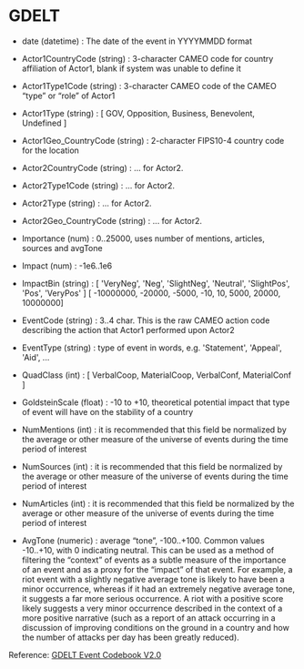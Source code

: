# GDELT

- date (datetime) : The date of the event in YYYYMMDD format


- Actor1CountryCode (string) : 3-character CAMEO code for country affiliation of Actor1, blank if system was unable to define it  

- Actor1Type1Code (string) : 3-character CAMEO code of the CAMEO “type” or “role” of Actor1

- Actor1Type (string) : [ GOV, Opposition, Business, Benevolent, Undefined ]

- Actor1Geo_CountryCode (string) : 2-character FIPS10-4 country code for the location


- Actor2CountryCode (string) : ... for Actor2.  

- Actor2Type1Code (string) : ... for Actor2.

- Actor2Type (string) : ... for Actor2.

- Actor2Geo_CountryCode (string) : ... for Actor2.  


- Importance (num) : 0..25000, uses number of mentions, articles, sources and avgTone

- Impact (num) : -1e6..1e6

- ImpactBin (string) : 
	[          'VeryNeg',   'Neg',    'SlightNeg', 'Neutral', 'SlightPos',  'Pos',    'VeryPos'       ]
	[ -10000000,      -20000,    -5000,         -10,        10,          5000,   20000,       10000000]


- EventCode (string) : 3..4 char. This is the raw CAMEO action code describing the action that Actor1 performed upon Actor2

- EventType (string) : type of event in words, e.g. 'Statement', 'Appeal', 'Aid', ...

- QuadClass (int) : [ VerbalCoop, MaterialCoop, VerbalConf, MaterialConf ]

- GoldsteinScale (float) : -10 to +10, theoretical potential impact that type of event will have on the stability of a country

- NumMentions (int) : it is recommended that this field be normalized by the average or other measure of the universe of events during the time period of interest

- NumSources (int) : it is recommended that this field be normalized by the average or other measure of the universe of events during the time period of interest

- NumArticles (int) : it is recommended that this field be normalized by the average or other measure of the universe of events during the time period of interest

- AvgTone (numeric) : average “tone”, -100..+100. Common values -10..+10, with 0 indicating neutral. This can be used as a method of filtering the “context” of events as a subtle measure of the importance of an event and as a proxy for the “impact” of that event. For example, a riot event with a slightly negative average tone is likely to have been a minor occurrence, whereas if it had an extremely negative average tone, it suggests a far more serious occurrence. A riot with a positive score likely suggests a very minor  occurrence described in the context of a more positive narrative (such as a report of an attack occurring in a discussion of improving conditions on the ground in a country and how the number of attacks per day has been greatly reduced).  

Reference: [GDELT Event Codebook V2.0](http://data.gdeltproject.org/documentation/GDELT-Event_Codebook-V2.0.pdf)